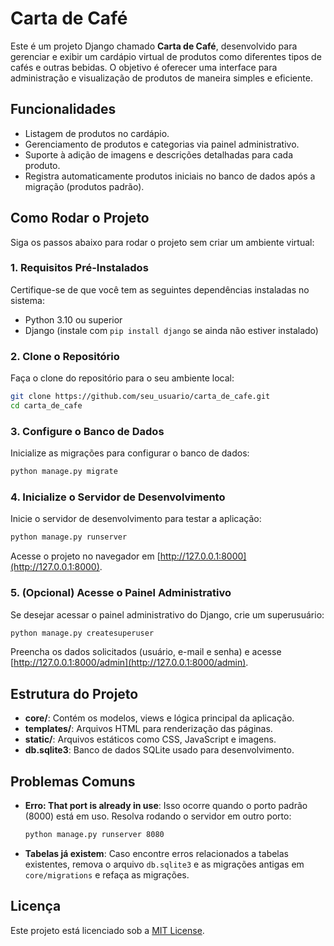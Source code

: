 # Carta de Café

Este é um projeto Django chamado **Carta de Café**, desenvolvido para gerenciar e exibir um cardápio virtual de produtos como diferentes tipos de cafés e outras bebidas. O objetivo é oferecer uma interface para administração e visualização de produtos de maneira simples e eficiente.

## Funcionalidades
- Listagem de produtos no cardápio.
- Gerenciamento de produtos e categorias via painel administrativo.
- Suporte à adição de imagens e descrições detalhadas para cada produto.
- Registra automaticamente produtos iniciais no banco de dados após a migração (produtos padrão).

## Como Rodar o Projeto
Siga os passos abaixo para rodar o projeto sem criar um ambiente virtual:

### 1. Requisitos Pré-Instalados
Certifique-se de que você tem as seguintes dependências instaladas no sistema:
- Python 3.10 ou superior
- Django (instale com `pip install django` se ainda não estiver instalado)

### 2. Clone o Repositório
Faça o clone do repositório para o seu ambiente local:
```bash
git clone https://github.com/seu_usuario/carta_de_cafe.git
cd carta_de_cafe
```

### 3. Configure o Banco de Dados
Inicialize as migrações para configurar o banco de dados:
```bash
python manage.py migrate
```

### 4. Inicialize o Servidor de Desenvolvimento
Inicie o servidor de desenvolvimento para testar a aplicação:
```bash
python manage.py runserver
```
Acesse o projeto no navegador em [http://127.0.0.1:8000](http://127.0.0.1:8000).

### 5. (Opcional) Acesse o Painel Administrativo
Se desejar acessar o painel administrativo do Django, crie um superusuário:
```bash
python manage.py createsuperuser
```
Preencha os dados solicitados (usuário, e-mail e senha) e acesse [http://127.0.0.1:8000/admin](http://127.0.0.1:8000/admin).

## Estrutura do Projeto
- **core/**: Contém os modelos, views e lógica principal da aplicação.
- **templates/**: Arquivos HTML para renderização das páginas.
- **static/**: Arquivos estáticos como CSS, JavaScript e imagens.
- **db.sqlite3**: Banco de dados SQLite usado para desenvolvimento.

## Problemas Comuns
- **Erro: That port is already in use**: Isso ocorre quando o porto padrão (8000) está em uso. Resolva rodando o servidor em outro porto:
  ```bash
  python manage.py runserver 8080
  ```

- **Tabelas já existem**: Caso encontre erros relacionados a tabelas existentes, remova o arquivo `db.sqlite3` e as migrações antigas em `core/migrations` e refaça as migrações.

## Licença
Este projeto está licenciado sob a [MIT License](LICENSE).

